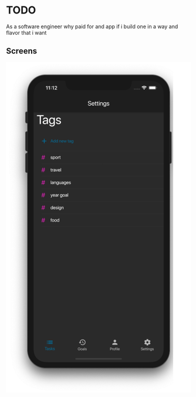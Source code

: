 # TODO

As a software engineer why paid for and app if i build one in a way and flavor that i want

## Screens

![](tag_screen.png)
